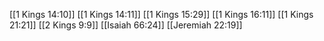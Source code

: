 [[1 Kings 14:10]]
[[1 Kings 14:11]]
[[1 Kings 15:29]]
[[1 Kings 16:11]]
[[1 Kings 21:21]]
[[2 Kings 9:9]]
[[Isaiah 66:24]]
[[Jeremiah 22:19]]
